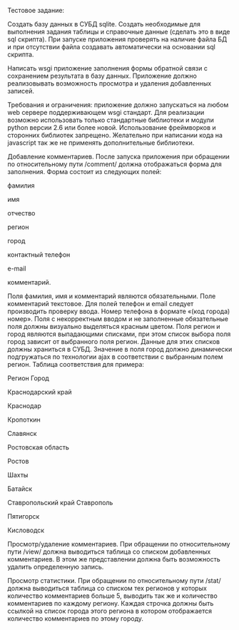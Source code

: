Тестовое задание:

Создать базу данных в СУБД sqlite. Создать необходимые для выполнения задания
таблицы и справочные данные (сделать это в виде sql скрипта). При запуске приложения
проверять на наличие файла БД и при отсутствии файла создавать автоматически на основании sql
скрипта.

Написать wsgi приложение заполнения формы обратной связи с сохранением результата в
базу данных. Приложение должно реализовывать возможность просмотра и удаления
добавленных записей.

Требования и ограничения: приложение должно запускаться на любом web сервере
поддерживающем wsgi стандарт. Для реализации возможно использовать только стандартные
библиотеки и модули python версии 2.6 или более новой. Использование фреймворков и
сторонних библиотек запрещено. Желательно при написании кода на javascript так же не
применять дополнительные библиотеки.

Добавление комментариев. После запуска приложения при обращении по относительному
пути /comment/ должна отображаться форма для заполнения. Форма состоит из следующих полей:

фамилия

имя

отчество

регион

город

контактный телефон

e-mail

комментарий.

Поля фамилия, имя и комментарий являются обязательными. Поле комментарий
текстовое. Для полей телефон и email следует производить проверку ввода. Номер телефона в
формате «(код города) номер». Поля с некорректным вводом и не заполненные обязательные поля
должны визуально выделяться красным цветом. Поля регион и город являются выпадающими
списками, при этом список выбора поля город зависит от выбранного поля регион. Данные для
этих списков должны храниться в СУБД. Значение в поля город должно динамически
подгружаться по технологии ajax в соответствии с выбранным полем регион. Таблица
соответствия для примера:

Регион Город

Краснодарский край 

Краснодар

Кропоткин

Славянск

Ростовская область 

Ростов

Шахты

Батайск

Ставропольский край
Ставрополь

Пятигорск

Кисловодск


Просмотр/удаление комментариев. При обращении по относительному пути /view/
должна выводиться таблица со списком добавленных комментариев. В этом же представлении
должна быть возможность удалить определенную запись.

Просмотр статистики. При обращении по относительному пути /stat/ должна
выводиться таблица со списком тех регионов у которых количество комментариев больше 5,
выводить так же и количество комментариев по каждому региону. Каждая строчка должны быть
ссылкой на список города этого региона в котором отображается количество комментариев по
этому городу.
